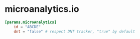 # microanalytics.io

```toml
[params.microAnalytics]
    id = "ABCDE"
    dnt = "false" # respect DNT tracker, "true" by default
```
